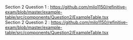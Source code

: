 Section 2 Question 1 : https://github.com/milo1150/refinitive-exam/blob/master/example-table/src/components/Question2/ExampleTable.tsx <br />
Section 2 Question 2 : https://github.com/milo1150/refinitive-exam/blob/master/example-table/src/components/Question2/ExampleTable.tsx
